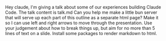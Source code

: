Hey claude, I'm giving a talk about some of our experiences building Claude Code.
The talk content is talk.md
Can you help me make a little bun server that will serve up each part of this outline as a separate html page? Make it so I can use left and right arrows to move through the presentation. Use your judgement about how to break things up, but aim for no more than 5 lines of text on a slide. Install some packages to render markdown to html.
